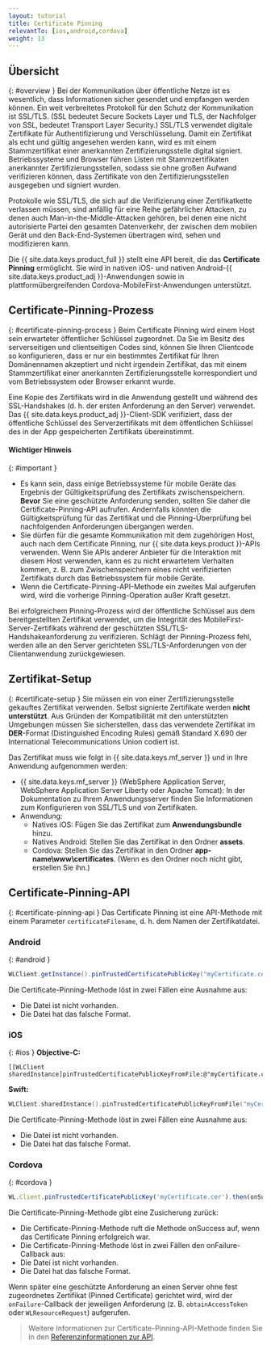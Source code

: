 ```yaml
---
layout: tutorial
title: Certificate Pinning
relevantTo: [ios,android,cordova]
weight: 13
---
```

<!-- NLS_CHARSET=UTF-8 -->
## Übersicht
{: #overview }
Bei der Kommunikation über öffentliche Netze ist es wesentlich, dass Informationen sicher gesendet und empfangen werden können. Ein weit verbreitetes Protokoll für den Schutz der
Kommunikation ist
SSL/TLS. (SSL bedeutet Secure Sockets Layer und TLS, der Nachfolger von SSL, bedeutet
Transport Layer Security.) SSL/TLS
verwendet digitale Zertifikate für Authentifizierung und Verschlüsselung. Damit ein Zertifikat als echt und gültig angesehen werden kann,
wird es mit einem Stammzertifikat einer anerkannten Zertifizierungsstelle digital signiert. Betriebssysteme und Browser führen Listen mit
Stammzertifikaten anerkannter Zertifizierungsstellen, sodass sie ohne großen Aufwand verifizieren können, dass Zertifikate von den
Zertifizierungsstellen ausgegeben und signiert wurden. 

Protokolle wie SSL/TLS, die sich auf die Verifizierung einer Zertifikatkette verlassen müssen, sind anfällig für eine Reihe gefährlicher Attacken, zu denen auch
Man-in-the-Middle-Attacken gehören, bei denen eine nicht autorisierte Partei den gesamten Datenverkehr, der zwischen dem mobilen Gerät und
den Back-End-Systemen übertragen wird, sehen und modifizieren kann. 

Die {{ site.data.keys.product_full }} stellt eine API bereit, die das **Certificate Pinning** ermöglicht. Sie wird in nativen iOS- und nativen Android-{{ site.data.keys.product_adj }}-Anwendungen
sowie in plattformübergreifenden Cordova-MobileFirst-Anwendungen unterstützt. 

## Certificate-Pinning-Prozess
{: #certificate-pinning-process }
Beim Certificate Pinning
wird einem Host sein erwarteter öffentlicher Schlüssel zugeordnet.
Da Sie im Besitz des serverseitigen und clientseitigen Codes sind, können Sie Ihren Clientcode so konfigurieren, dass er nur ein bestimmtes
Zertifikat für Ihren Domänennamen akzeptiert und nicht irgendein Zertifikat, das mit einem Stammzertifikat einer anerkannten Zertifizierungsstelle
korrespondiert und vom Betriebssystem oder Browser erkannt wurde. 

Eine Kopie des Zertifikats wird in die Anwendung gestellt und während des SSL-Handshakes
(d. h. der ersten Anforderung an den Server) verwendet. Das
{{ site.data.keys.product_adj }}-Client-SDK verifiziert,
dass der öffentliche Schlüssel des Serverzertifikats mit dem öffentlichen Schlüssel des in der App gespeicherten Zertifikats
übereinstimmt. 

#### Wichtiger Hinweis
{: #important }
* Es kann sein, dass einige Betriebssysteme für mobile Geräte das Ergebnis der
Gültigkeitsprüfung des Zertifikats zwischenspeichern. **Bevor** Sie eine geschützte Anforderung senden, sollten Sie daher die Certificate-Pinning-API aufrufen. Andernfalls könnten die Gültigkeitsprüfung für das Zertifikat und die Pinning-Überprüfung
bei nachfolgenden Anforderungen übergangen werden. 
* Sie dürfen für die gesamte Kommunikation mit dem zugehörigen Host, auch nach dem Certificate Pinning, nur {{ site.data.keys.product }}-APIs verwenden. Wenn Sie APIs anderer Anbieter für die Interaktion mit diesem Host verwenden,
kann es zu nicht erwartetem Verhalten kommen, z. B. zum Zwischenspeichern eines nicht verifizierten Zertifikats durch das Betriebssystem für mobile Geräte. 
* Wenn die Certificate-Pinning-API-Methode ein zweites Mal aufgerufen wird, wird die vorherige Pinning-Operation außer Kraft gesetzt. 

Bei erfolgreichem Pinning-Prozess wird der öffentliche Schlüssel aus dem bereitgestellten Zertifikat
verwendet, um die Integrität des MobileFirst-Server-Zertifikats während der geschützten SSL/TLS-Handshakeanforderung zu verifizieren. Schlägt der Pinning-Prozess fehl,
werden alle an den Server gerichteten
SSL/TLS-Anforderungen von der Clientanwendung zurückgewiesen. 

## Zertifikat-Setup
{: #certificate-setup }
Sie müssen ein von einer Zertifizierungsstelle gekauftes Zertifikat verwenden. Selbst signierte Zertifikate werden **nicht unterstützt**. Aus Gründen der Kompatibilität mit den unterstützten
Umgebungen müssen Sie sicherstellen, dass das verwendete Zertifikat im **DER**-Format (Distinguished
Encoding Rules) gemäß Standard X.690 der International Telecommunications
Union codiert ist. 

Das Zertifikat muss wie folgt in
{{ site.data.keys.mf_server }} und in Ihre Anwendung aufgenommen werden: 

* {{ site.data.keys.mf_server }} (WebSphere Application Server, WebSphere Application Server Liberty oder Apache Tomcat): In der Dokumentation zu Ihrem Anwendungsserver finden Sie Informationen zum Konfigurieren von
SSL/TLS und von Zertifikaten. 
* Anwendung: 
    - Natives iOS: Fügen Sie das Zertifikat zum **Anwendungsbundle** hinzu. 
    - Natives Android: Stellen Sie das Zertifikat in den Ordner
**assets**. 
    - Cordova: Stellen Sie das Zertifikat in den Ordner **app-name\www\certificates**. (Wenn es den Ordner noch nicht gibt, erstellen Sie ihn.) 

## Certificate-Pinning-API
{: #certificate-pinning-api }
Das Certificate Pinning
ist eine API-Methode mit einem Parameter `certificateFilename`, d. h. dem Namen der Zertifikatdatei. 

### Android
{: #android }
```java
WLClient.getInstance().pinTrustedCertificatePublicKey("myCertificate.cer");
```

Die Certificate-Pinning-Methode löst in zwei Fällen eine Ausnahme aus: 

* Die Datei ist nicht vorhanden. 
* Die Datei hat das falsche Format. 

### iOS
{: #ios }
**Objective-C:**

```objc
[[WLClient sharedInstance]pinTrustedCertificatePublicKeyFromFile:@"myCertificate.cer"];

```

**Swift:**

```swift
WLClient.sharedInstance().pinTrustedCertificatePublicKeyFromFile("myCertificate.cer")
```

Die Certificate-Pinning-Methode löst in zwei Fällen eine Ausnahme aus: 

* Die Datei ist nicht vorhanden. 
* Die Datei hat das falsche Format. 

### Cordova
{: #cordova }
```javascript
WL.Client.pinTrustedCertificatePublicKey('myCertificate.cer').then(onSuccess,onFailure);

```

Die Certificate-Pinning-Methode gibt eine Zusicherung zurück: 

* Die Certificate-Pinning-Methode ruft die Methode onSuccess auf, wenn das Certificate Pinning erfolgreich
war. 
* Die Certificate-Pinning-Methode löst in zwei Fällen den onFailure-Callback aus: 
* Die Datei ist nicht vorhanden. 
* Die Datei hat das falsche Format. 

Wenn später eine geschützte Anforderung an einen Server ohne fest zugeordnetes Zertifikat (Pinned Certificate) gerichtet wird,
wird der `onFailure`-Callback der jeweiligen Anforderung
(z. B. `obtainAccessToken` oder `WLResourceRequest`)
aufgerufen. 

> Weitere Informationen zur Certificate-Pinning-API-Methode
finden Sie in den [Referenzinformationen zur API](http://www.ibm.com/support/knowledgecenter/SSHS8R_8.0.0/com.ibm.worklight.apiref.doc/apiref/c_client_api.html).
